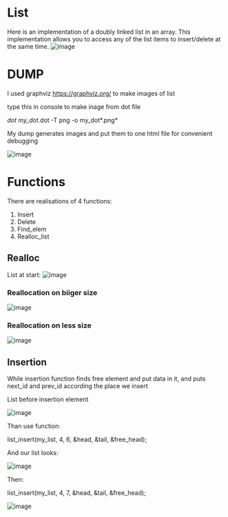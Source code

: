 # List
Here is an implementation of a doubly linked list in an array. This implementation allows you to access any of the list items to insert/delete at the same time.
![image](https://github.com/CiberMonah/List/assets/142305833/ba35c3fd-2539-4aaf-8cbf-f70e798d76bc)

# DUMP

I used graphviz  https://graphviz.org/ to make images of list

type this in console to make inage from dot file

*dot my_dot*.dot -T png -o my_dot*.png*

My dump generates images and put them to one html file for convenient debugging

![image](https://github.com/CiberMonah/List/assets/142305833/1a62a9c6-d0fe-4890-ae35-59cef0526dee)

# Functions

There are realisations of 4 functions:
1. Insert
2. Delete
3. Find_elem
4. Realloc_list

## Realloc
List at start:
![image](https://github.com/CiberMonah/List/assets/142305833/eb95f45c-5bb6-43c3-9adf-4385b3a4beee)
### Reallocation on biiger size
![image](https://github.com/CiberMonah/List/assets/142305833/c72d4fb1-5e75-46de-97b5-98f627ba87c9)
### Reallocation on less size
![image](https://github.com/CiberMonah/List/assets/142305833/e651ccab-0b1d-4e49-9295-9ee8f533b555)

## Insertion
While insertion function finds free element and put data in it, and puts next_id and prev_id according the place we insert

List before insertion element

![image](https://github.com/CiberMonah/List/assets/142305833/4f6927c8-af43-440a-8d36-1a3be8b82e1c)

Than use function:

list_insert(my_list, 4, 6, &head, &tail, &free_head);

And our list looks:

![image](https://github.com/CiberMonah/List/assets/142305833/266288ea-46eb-440d-9f83-e74ed3520c98)

Then:

list_insert(my_list, 4, 7, &head, &tail, &free_head);

![image](https://github.com/CiberMonah/List/assets/142305833/56ba7783-385a-41f3-9a35-15caafc71183)
